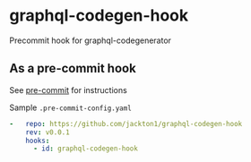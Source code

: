 # graphql-codegen-hook
Precommit hook for graphql-codegenerator  


## As a pre-commit hook

See [pre-commit](https://github.com/pre-commit/pre-commit) for instructions

Sample `.pre-commit-config.yaml`

```yaml
-   repo: https://github.com/jackton1/graphql-codegen-hook
    rev: v0.0.1
    hooks:
      - id: graphql-codegen-hook
```
